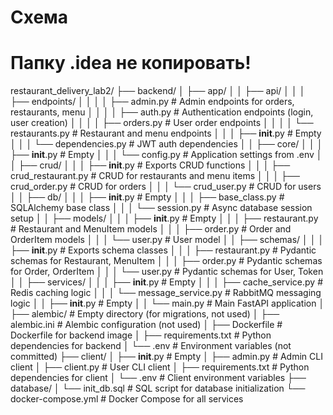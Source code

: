 # Схема
# Папку .idea не копировать!

restaurant_delivery_lab2/
├── backend/
│   ├── app/
│   │   ├── api/
│   │   │   ├── endpoints/
│   │   │   │   ├── admin.py        # Admin endpoints for orders, restaurants, menu
│   │   │   │   ├── auth.py         # Authentication endpoints (login, user creation)
│   │   │   │   ├── orders.py       # User order endpoints
│   │   │   │   └── restaurants.py  # Restaurant and menu endpoints
│   │   │   ├── __init__.py         # Empty
│   │   │   └── dependencies.py     # JWT auth dependencies
│   │   ├── core/
│   │   │   ├── __init__.py         # Empty
│   │   │   └── config.py          # Application settings from .env
│   │   ├── crud/
│   │   │   ├── __init__.py         # Exports CRUD functions
│   │   │   ├── crud_restaurant.py  # CRUD for restaurants and menu items
│   │   │   ├── crud_order.py       # CRUD for orders
│   │   │   └── crud_user.py        # CRUD for users
│   │   ├── db/
│   │   │   ├── __init__.py         # Empty
│   │   │   ├── base_class.py      # SQLAlchemy base class
│   │   │   └── session.py         # Async database session setup
│   │   ├── models/
│   │   │   ├── __init__.py         # Empty
│   │   │   ├── restaurant.py      # Restaurant and MenuItem models
│   │   │   ├── order.py           # Order and OrderItem models
│   │   │   └── user.py            # User model
│   │   ├── schemas/
│   │   │   ├── __init__.py         # Exports schema classes
│   │   │   ├── restaurant.py      # Pydantic schemas for Restaurant, MenuItem
│   │   │   ├── order.py           # Pydantic schemas for Order, OrderItem
│   │   │   └── user.py            # Pydantic schemas for User, Token
│   │   ├── services/
│   │   │   ├── __init__.py         # Empty
│   │   │   ├── cache_service.py   # Redis caching logic
│   │   │   └── message_service.py # RabbitMQ messaging logic
│   │   ├── __init__.py            # Empty
│   │   └── main.py               # Main FastAPI application
│   ├── alembic/                  # Empty directory (for migrations, not used)
│   ├── alembic.ini               # Alembic configuration (not used)
│   ├── Dockerfile                # Dockerfile for backend image
│   ├── requirements.txt          # Python dependencies for backend
│   └── .env                      # Environment variables (not committed)
├── client/
│   ├── __init__.py               # Empty
│   ├── admin.py                 # Admin CLI client
│   ├── client.py                # User CLI client
│   ├── requirements.txt         # Python dependencies for client
│   └── .env                     # Client environment variables
├── database/
│   └── init_db.sql              # SQL script for database initialization
└── docker-compose.yml           # Docker Compose for all services

